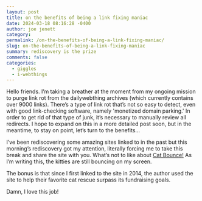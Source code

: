 ```yaml
---
layout: post
title: on the benefits of being a link fixing maniac
date: 2024-03-18 08:16:28 -0400
author: joe jenett
category: 
permalink: /on-the-benefits-of-being-a-link-fixing-maniac/
slug: on-the-benefits-of-being-a-link-fixing-maniac
summary: rediscovery is the prize
comments: false
categories:
  - giggles
  - i-webthings
---
```

Hello friends. I’m taking a breather at the moment from my ongoing mission to purge link rot from the dailywebthing archives (which currently contains over 9000 links). There’s a type of link rot that’s not so easy to detect, even with good link-checking software, namely 'monetized domain parking.' In order to get rid of that type of junk, it’s necessary to manually review all redirects. I hope to expand on this in a more detailed post soon, but in the meantime, to stay on point, let’s turn to the benefits...

I’ve been rediscovering some amazing sites linked to in the past but this morning’s rediscovery got my attention, literally forcing me to take this break and share the site with you. What’s not to like about <a title="CAT BOUNCE!" href="https://cat-bounce.com/">Cat Bounce!</a> As I’m writing this, the kitties are still bouncing on my screen.

The bonus is that since I first linked to the site in 2014, the author used the site to help their favorite cat rescue surpass its fundraising goals.

Damn, I love this job!

<a href="https://brid.gy/publish/mastodon"></a>